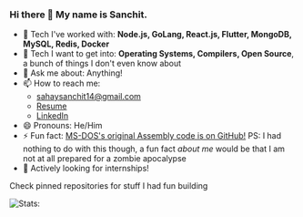 ### Hi there 👋 My name is Sanchit.

<!--
**stupendoussuperpowers/stupendoussuperpowers** is a ✨ _special_ ✨ repository because its `README.md` (this file) appears on your GitHub profile.
-->
- 🔭 Tech I've worked with: **Node.js, GoLang, React.js, Flutter, MongoDB, MySQL, Redis, Docker**
- 🌱 Tech I want to get into: **Operating Systems, Compilers, Open Source**, a bunch of things I don't even know about
- 💬 Ask me about: Anything!
- 📫 How to reach me: 
  - sahaysanchit14@gmail.com
  - [Resume](https://drive.google.com/file/d/1EgBWs-sWnCMUG6E9JT-dTOyCc3YZUWtk/view?usp=sharing)
  - [LinkedIn](https://www.linkedin.com/in/sanchit-sahay-38042714b/)
- 😄 Pronouns: He/Him
- ⚡ Fun fact: [MS-DOS's original Assembly code is on GitHub!](https://github.com/microsoft/MS-DOS) PS: I had nothing to do with this though, a fun fact _about me_ would be that I am not at all prepared for a zombie apocalypse
- :briefcase: Actively looking for internships!

Check pinned repositories for stuff I had fun building

![Stats:](https://github-readme-stats.vercel.app/api?username=stupendoussuperpowers&show_icons=true&hide_border=true)
